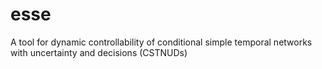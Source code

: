 # esse
A tool for dynamic controllability of conditional simple temporal networks with uncertainty and decisions (CSTNUDs)
